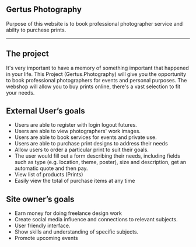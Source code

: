 ## Gertus Photography
 
Purpose of this website is to book professional photographer service and abilty to purchese prints.

----------------------------------------------------------------------------------------
## The project 

It's very important to have a memory of something important that happened in your life.
This Project (Gertus.Photography) will give you the opportunity to book professional photographers for events and personal purposes.
The webshop will allow you to buy prints online, there's a vast selection to fit your needs.


## External User’s goals

- Users are able to register with login logout futures.	
- Users are able to view photographers' work images.
- Users are able to book services for events and private use.
- Users are able to purchase print designs to address their needs
- Allow users to order a particular print  to suit their goals.
- The user would fill out a form describing their needs, including fields such as type (e.g. location, theme, poster), size and description, get an automatic quote and then pay.
- View list of products (Prints) 
- Easily view  the total of purchase items at any time

## Site owner’s goals

- Earn money for doing freelance design work
- Create social media influence and connections to relevant subjects.
- User friendly interface.
- Show skills and understanding of specific subjects.
- Promote upcoming events
